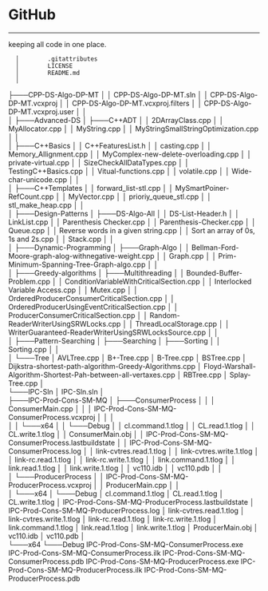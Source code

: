 # GitHub
-------------------------	
keeping all code in one place.


      │        .gitattributes
      │        LICENSE
      │        README.md
      │     
├───CPP-DS-Algo-DP-MT
      │              │        CPP-DS-Algo-DP-MT.sln
      │              │        CPP-DS-Algo-DP-MT.vcxproj
      │              │        CPP-DS-Algo-DP-MT.vcxproj.filters
      │              │        CPP-DS-Algo-DP-MT.vcxproj.user
      │              │     
      │        ├───Advanced-DS
      │        ├───C++ADT
      │              │            2DArrayClass.cpp
      │              │            MyAllocator.cpp
      │              │            MyString.cpp
      │              │            MyStringSmallStringOptimization.cpp
      │              │     
      │        ├───C++Basics
      │              │            C++FeaturesList.h
      │              │            casting.cpp
      │              │            Memory_Allignment.cpp
      │              │            MyComplex-new-delete-overloading.cpp
      │              │            private-virtual.cpp
      │              │            SizeCheckAllDataTypes.cpp
      │              │            TestingC++Basics.cpp
      │              │            Vitual-functions.cpp
      │              │            volatile.cpp
      │              │            Wide-char-unicode.cpp
      │              │     
      │        ├───C++Templates
      │              │            forward_list-stl.cpp
      │              │            MySmartPoiner-RefCount.cpp
      │              │            MyVector.cpp
      │              │            prioriy_queue_stl.cpp
      │              │            stl_make_heap.cpp
      │              │     
      │        ├───Design-Patterns
      │        ├───DS-Algo-All
      │              │            DS-List-Header.h
      │              │            LinkList.cpp
      │              │            Parenthesis Checker.cpp
      │              │            Parenthesis-Checker.cpp
      │              │            Queue.cpp
      │              │            Reverse words in a given string.cpp
      │              │            Sort an array of 0s, 1s and 2s.cpp
      │              │            Stack.cpp
      │              │     
      │        ├───Dynamic-Programming
      │        ├───Graph-Algo
      │              │            Bellman-Ford-Moore-graph-alog-withnegative-weight.cpp
      │              │            Graph.cpp
      │              │            Prim-Minimum-Spanning-Tree-Graph-algo.cpp
      │              │     
      │        ├───Greedy-algorithms
      │        ├───Multithreading
      │              │            Bounded-Buffer-Problem.cpp
      │              │            ConditionVariableWithCriticalSection.cpp
      │              │            Interlocked Variable Access.cpp
      │              │            Mutex.cpp
      │              │            OrderedProducerConsumerCriticalSection.cpp
      │              │            OrderedProducerUsingEventCriticalSection.cpp
      │              │            ProducerConsumerCriticalSection.cpp
      │              │            Random-ReaderWriterUsingSRWLocks.cpp
      │              │            ThreadLocalStorage.cpp
      │              │            WriterGuaranteed-ReaderWriterUsingSRWLocksSource.cpp
      │              │     
      │        ├───Pattern-Searching
      │        ├───Searching
      │        ├───Sorting
      │              │            Sorting.cpp
      │              │     
      │        └───Tree
      │                AVLTree.cpp
      │                B+-Tree.cpp
      │                B-Tree.cpp
      │                BSTree.cpp
      │                Dijkstra-shortest-path-algorithm-Greedy-Algorithms.cpp
      │                Floyd-Warshall-Algorithm-Shortest-Pah-between-all-vertaxes.cpp
      │                RBTree.cpp
      │                Splay-Tree.cpp
      │     
└───IPC-Sln
          │        IPC-Sln.sln
          │     
    ├───IPC-Prod-Cons-SM-MQ
          │        ├───ConsumerProcess
          │              │              │        ConsumerMain.cpp
          │              │              │        IPC-Prod-Cons-SM-MQ-ConsumerProcess.vcxproj
          │              │              │     
          │              │        └───x64
          │              │            └───Debug
          │              │                    cl.command.1.tlog
          │              │                    CL.read.1.tlog
          │              │                    CL.write.1.tlog
          │              │                    ConsumerMain.obj
          │              │                    IPC-Prod-Cons-SM-MQ-ConsumerProcess.lastbuildstate
          │              │                    IPC-Prod-Cons-SM-MQ-ConsumerProcess.log
          │              │                    link-cvtres.read.1.tlog
          │              │                    link-cvtres.write.1.tlog
          │              │                    link-rc.read.1.tlog
          │              │                    link-rc.write.1.tlog
          │              │                    link.command.1.tlog
          │              │                    link.read.1.tlog
          │              │                    link.write.1.tlog
          │              │                    vc110.idb
          │              │                    vc110.pdb
          │              │     
          │        └───ProducerProcess
          │                  │        IPC-Prod-Cons-SM-MQ-ProducerProcess.vcxproj
          │                  │        ProducerMain.cpp
          │                  │     
          │            └───x64
          │                └───Debug
          │                        cl.command.1.tlog
          │                        CL.read.1.tlog
          │                        CL.write.1.tlog
          │                        IPC-Prod-Cons-SM-MQ-ProducerProcess.lastbuildstate
          │                        IPC-Prod-Cons-SM-MQ-ProducerProcess.log
          │                        link-cvtres.read.1.tlog
          │                        link-cvtres.write.1.tlog
          │                        link-rc.read.1.tlog
          │                        link-rc.write.1.tlog
          │                        link.command.1.tlog
          │                        link.read.1.tlog
          │                        link.write.1.tlog
          │                        ProducerMain.obj
          │                        vc110.idb
          │                        vc110.pdb
          │     
    └───x64
        └───Debug
                IPC-Prod-Cons-SM-MQ-ConsumerProcess.exe
                IPC-Prod-Cons-SM-MQ-ConsumerProcess.ilk
                IPC-Prod-Cons-SM-MQ-ConsumerProcess.pdb
                IPC-Prod-Cons-SM-MQ-ProducerProcess.exe
                IPC-Prod-Cons-SM-MQ-ProducerProcess.ilk
                IPC-Prod-Cons-SM-MQ-ProducerProcess.pdb
